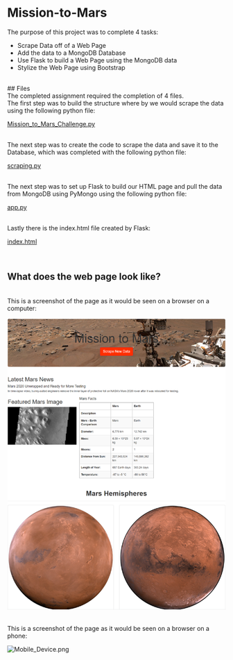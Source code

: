 # Mission-to-Mars

The purpose of this project was to complete 4 tasks:

* Scrape Data off of a Web Page
* Add the data to a MongoDB Database
* Use Flask to build a Web Page using the MongoDB data
* Stylize the Web Page using Bootstrap
<br>
## Files
<br>
The completed assignment required the completion of 4 files.

<br>
The first step was to build the structure where by we would scrape the data using the following python file:

<br>

[Mission_to_Mars_Challenge.py](Mission_to_Mars_Challenge.py)

<br>
The next step was to create the code to scrape the data and save it to the Database, which was completed with the following python file:

<br>

[scraping.py](scraping.py)

<br>
The next step was to set up Flask to build our HTML page and pull the data from MongoDB using PyMongo using the following python file:

<br>

[app.py](app.py)

<br>
Lastly there is the index.html file created by Flask:

<br>

[index.html](./templates/index.html)

<br>

## What does the web page look like?

<br> 
This is a screenshot of the page as it would be seen on a browser on a computer:
<br> 

![MissionToMars.png](./Images/MissionToMars.png)

<br>
This is a screenshot of the page as it would be seen on a browser on a phone:
<br>

![Mobile_Device.png](./Images/Mobile_Device.png)